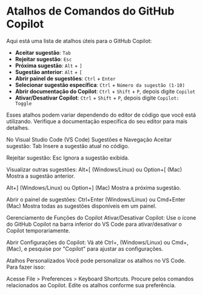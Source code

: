 # Atalhos de Comandos do GitHub Copilot

Aqui está uma lista de atalhos úteis para o GitHub Copilot:

- **Aceitar sugestão**: `Tab`
- **Rejeitar sugestão**: `Esc`
- **Próxima sugestão**: `Alt` + `]`
- **Sugestão anterior**: `Alt` + `[`
- **Abrir painel de sugestões**: `Ctrl` + `Enter`
- **Selecionar sugestão específica**: `Ctrl` + `Número da sugestão (1-10)`
- **Abrir documentação do Copilot**: `Ctrl` + `Shift` + `P`, depois digite `Copilot`
- **Ativar/Desativar Copilot**: `Ctrl` + `Shift` + `P`, depois digite `Copilot: Toggle`

Esses atalhos podem variar dependendo do editor de código que você está utilizando. Verifique a documentação específica do seu editor para mais detalhes.


No Visual Studio Code (VS Code)
Sugestões e Navegação
Aceitar sugestão:
Tab
Insere a sugestão atual no código.

Rejeitar sugestão:
Esc
Ignora a sugestão exibida.

Visualizar outras sugestões:
Alt+[ (Windows/Linux) ou Option+[ (Mac)
Mostra a sugestão anterior.

Alt+] (Windows/Linux) ou Option+] (Mac)
Mostra a próxima sugestão.

Abrir o painel de sugestões:
Ctrl+Enter (Windows/Linux) ou Cmd+Enter (Mac)
Mostra todas as sugestões disponíveis em um painel.

Gerenciamento de Funções do Copilot
Ativar/Desativar Copilot:
Use o ícone do GitHub Copilot na barra inferior do VS Code para ativar/desativar o Copilot temporariamente.

Abrir Configurações do Copilot:
Vá até Ctrl+, (Windows/Linux) ou Cmd+, (Mac), e pesquise por "Copilot" para ajustar as configurações.

Atalhos Personalizados
Você pode personalizar os atalhos no VS Code. Para fazer isso:

Acesse File > Preferences > Keyboard Shortcuts.
Procure pelos comandos relacionados ao Copilot.
Edite os atalhos conforme sua preferência.